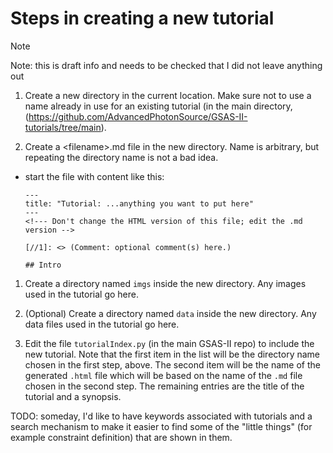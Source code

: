 # Steps in creating a new tutorial

> [!NOTE] 
> Note: this is draft info and needs to be checked that I did not leave anything out

1. Create a new directory in the current location. Make sure not to use a name already in use for an existing tutorial (in the main directory, (https://github.com/AdvancedPhotonSource/GSAS-II-tutorials/tree/main). 

1. Create a &lt;filename&gt;.md file in the new directory. Name is arbitrary, but repeating the directory name is not a bad idea. 

  * start the file with content like this:

        ---
        title: "Tutorial: ...anything you want to put here"
        ---
        <!--- Don't change the HTML version of this file; edit the .md version -->

        [//1]: <> (Comment: optional comment(s) here.)

        ## Intro

1. Create a directory named `imgs` inside the new directory. Any images used in the tutorial go here. 

1. (Optional) Create a directory named `data` inside the new directory. Any data files used in the tutorial go here. 

1. Edit the file `tutorialIndex.py` (in the main GSAS-II repo) to include the new tutorial. Note that the first item in the list will be the directory name chosen in the first step, above. The second item will be the name of the generated `.html` file which will be based on the name of the `.md` file chosen in the second step. The remaining entries are the title of the tutorial and a synopsis. 

TODO: someday, I'd like to have keywords associated with tutorials and a search mechanism to make it easier to find some of the "little things" (for example constraint definition) that are shown in them. 


